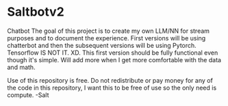 # Saltbotv2 
Chatbot 
The goal of this project is to create my own LLM/NN for stream purposes and to document the experience. First versions will be using chatterbot and then the subsequent versions will be using Pytorch. Tensorflow IS NOT IT. XD. This first version should be fully functional even though it's simple. Will add more when I get more comfortable with the data and math.

Use of this repository is free. Do not redistribute or pay money for any of the code in this repository, I want this to be free of use so the only need is compute.
-Salt
